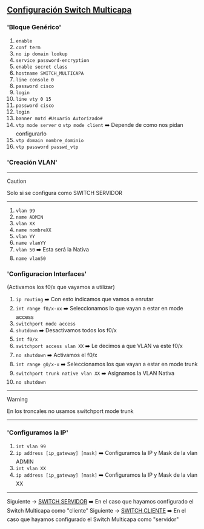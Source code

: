 ## [Configuración Switch Multicapa](README.md)

### 'Bloque Genérico'

1. `enable`
2. `conf term`
3. `no ip domain lookup`
4. `service password-encryption`
5. `enable secret class`
6. `hostname SWITCH_MULTICAPA`
7. `line console 0`
8. `password cisco`
9. `login`
10. `line vty 0 15`
11. `password cisco`
12. `login`
13. `banner motd #Usuario Autorizado#`
14. `vtp mode server` o `vtp mode client` ➡️ Depende de como nos pidan configurarlo
15. `vtp domain nombre_dominio`
16. `vtp password passwd_vtp`

### 'Creación VLAN'
---
> [!CAUTION]
> Solo si se configura como SWITCH SERVIDOR
---
1. `vlan 99`
2. `name ADMIN`
3. `vlan XX`
4. `name nombreXX`
5. `vlan YY`
6. `name vlanYY`
7. `vlan 50` ➡️ Esta será la Nativa
8. `name vlan50`

### 'Configuracion Interfaces'
(Activamos los f0/x que vayamos a utilizar)

1. `ip routing` ➡️ Con esto indicamos que vamos a enrutar
2. `int range f0/x-xx` ➡️ Seleccionamos lo que vayan a estar en mode access
3. `switchport mode access`
4. `shutdown` ➡️ Desactivamos todos los f0/x
5. `int f0/x`
6. `switchport access vlan XX` ➡️ Le decimos a que VLAN va este f0/x
7. `no shutdown` ➡️ Activamos el f0/x
8. `int range g0/x-x` ➡️ Seleccionamos los que vayan a estar en mode trunk
9. `switchport trunk native vlan XX` ➡️ Asignamos la VLAN Nativa
10. `no shutdown`
---
> [!WARNING]
> En los troncales no usamos switchport mode trunk
---


### 'Configuramos la IP'

1. `int vlan 99`
2. `ip address [ip_gateway] [mask]` ➡️ Configuramos la IP y Mask de la vlan ADMIN
3. `int vlan XX`
4. `ip address [ip_gateway] [mask]` ➡️ Configuramos la IP y Mask de la vlan XX
---
Siguiente -> [SWITCH SERVIDOR](servidorsvi.md) ➡️ En el caso que hayamos configurado el Switch Multicapa como "cliente"
Siguiente -> [SWITCH CLIENTE](clientesvi.md) ➡️ En el caso que hayamos configurado el Switch Multicapa como "servidor"

